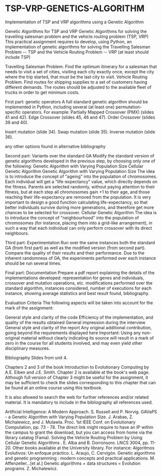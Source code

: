 # TSP-VRP-GENETICS-ALGORITHM
Implementation of TSP and VRP algorithms using a Genetic Algorithm

Genetic Algorithms for TSP and VRP
Genetic Algorithms for solving the travelling salesman problem and the vehicle routing problem (TSP, VRP)
This practical assignment requires to develop, using Python, an implementation of genetic algorithms for solving the Travelling Salesman Problem -- TSP and the Vehicle Routing Problem -- VRP (at least should include TSP)

Travelling Salesman Problem. Find the optimum itinerary for a salesman that needs to visit a set of cities, visiting each city exactly once, except the city where the trip started, that must be the last city to visit.
Vehicle Routing Problem. Find routes for shipping supplies to a set of customers having different demands. The routes should be adjusted to the available fleet of trucks in order to get minimum costs.

First part: genetic operators
A full standard genetic algorithm should be implemented in Python, including several (at least one) permutation-specific operators. For example:
Partially Mapped Crossover (PMX) (slides 41 and 42).
Edge Crossover (slides 45, 46 and 47).
Order Crossover (slides 39 and 40).

Insert mutation (slide 34).
Swap mutation (slide 35).
Inverse mutation (slide 36).

any other options found in alternative bibliography


Second part: Variants over the standard GA
Modify the standard version of genetic algorithms developed in the previous step, by choosing only one of the following:
Genetic Algorithm with Varying Population Size
Cellular Genetic Algorithm
Genetic Algorithm with Varying Population Size
The idea is to introduce the concept of "ageing" into the population of chromosomes. Each individual will get a "life-expectancy" value, which directly depends on the fitness. Parents are selected randomly, without paying attention to their fitness, but at each step all chromosomes gain +1 to their age, and those reaching their life-expectancy are removed from the population. It is very important to design a good function calculating life-expectancy, so that better individuals survive during more generations, and therefore get more chances to be selected for crossover.
Cellular Genetic Algorithm
The idea is to introduce the concept of "neighbourhood" into the population of chromosomes (for instance, placing them into a grid-like arrangement), in such a way that each individual can only perform crossover with its direct neighbours.

Third part: Experimentation
Run over the same instances both the standard GA (from first part) as well as the modified version (from second part). Compare the quality of their results and their performance. Due to the inherent randomness of GA, the experiments performed over each instance should be run several times.



Final part: Documentation
Prepare a pdf report explaining the details of the implementations developed:
representation for genes and individuals, crossover and mutation operations, etc.
modifications performed over the standard algorithm,
instances considered,
number of executions for each instance, showing average statistics and best result found,
bibliography.

Evaluation Criteria
The following aspects will be taken into account for the mark of the assignment:

General style and clarity of the code
Efficiency of the implementation, and quality of the results obtained
General impression during the interview
General style and clarity of the report
Any original additional contribution, going beyond the requirements displayed here
Important: Using any non-original material without clearly indicating its source will result in a mark of zero in the course for all students involved, and may even yield other disciplinary measures.

Bibliography
Slides from unit 4.

Chapters 2 and 3 of the book Introduction to Evolutionary Computing by A.E. Eiben and J.E. Smith. Chapter 2 is available at the book's web page. Although full version of Chapter 3 might be useful for the assignment, it may be sufficient to check the slides corresponding to this chapter that can be found at an online course using this textbook.

It is also allowed to search the web for further references and/or related material. It is mandatory to include in the bibliography all references used.

Artificial Intelligence: A Modern Approach. S. Russell and P. Norvig.
GAVaPS - a Genetic Algorithm with Varying Population Size. J. Arabas, Z. Michalewicz, and J. Mulawla. Proc. 1st IEEE Conf. on Evolutionary Computation, pp. 73 - 78.
The direct link might require to have an IP within the campus to grant the download, but you can access from home via the library catalog (Fama).
Solving the Vehicle Routing Problem by Using Cellular Genetic Algorithms . E. Alba and B. Dorronsoro. LNCS 3004, pp. 11-20.
Other books available at the University library. For instance:
Algoritmos Evolutivos: Un enfoque práctico. L. Araujo, C. Cervigón.
Genetic algorithms and genetic programming : modern concepts and practical applications. M. Affenzeller...[et al.]
Genetic algorithms + data structures = Evolution programs. Z. Michalewicz.
